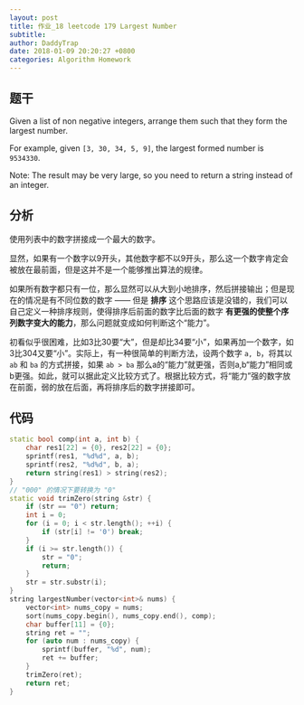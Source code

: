 ```yaml
---
layout: post
title: 作业_18 leetcode 179 Largest Number
subtitle: 
author: DaddyTrap
date: 2018-01-09 20:20:27 +0800
categories: Algorithm Homework
---
```


## 题干

Given a list of non negative integers, arrange them such that they form the largest number.

For example, given `[3, 30, 34, 5, 9]`, the largest formed number is `9534330`.

Note: The result may be very large, so you need to return a string instead of an integer.

## 分析

使用列表中的数字拼接成一个最大的数字。

显然，如果有一个数字以9开头，其他数字都不以9开头，那么这一个数字肯定会被放在最前面，但是这并不是一个能够推出算法的规律。

如果所有数字都只有一位，那么显然可以从大到小地排序，然后拼接输出；但是现在的情况是有不同位数的数字 —— 但是 **排序** 这个思路应该是没错的，我们可以自己定义一种排序规则，使得排序后前面的数字比后面的数字 **有更强的使整个序列数字变大的能力**，那么问题就变成如何判断这个“能力”。

初看似乎很困难，比如3比30要“大”，但是却比34要“小”，如果再加一个数字，如3比304又要“小”。实际上，有一种很简单的判断方法，设两个数字 `a, b`，将其以 `ab` 和 `ba` 的方式拼接，如果 `ab > ba` 那么a的“能力”就更强，否则a,b“能力”相同或b更强。如此，就可以据此定义比较方式了。根据比较方式，将“能力”强的数字放在前面，弱的放在后面，再将排序后的数字拼接即可。

## 代码

```cpp
static bool comp(int a, int b) {
    char res1[22] = {0}, res2[22] = {0};
    sprintf(res1, "%d%d", a, b);
    sprintf(res2, "%d%d", b, a);
    return string(res1) > string(res2);
}
// "000" 的情况下要转换为 "0"
static void trimZero(string &str) {
    if (str == "0") return;
    int i = 0;
    for (i = 0; i < str.length(); ++i) {
        if (str[i] != '0') break;
    }
    if (i >= str.length()) {
        str = "0";
        return;
    }
    str = str.substr(i);
}
string largestNumber(vector<int>& nums) {
    vector<int> nums_copy = nums;
    sort(nums_copy.begin(), nums_copy.end(), comp);
    char buffer[11] = {0};
    string ret = "";
    for (auto num : nums_copy) {
        sprintf(buffer, "%d", num);
        ret += buffer;
    }
    trimZero(ret);
    return ret;
}
```
